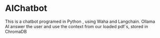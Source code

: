# AIChatbot
This is a chatbot programed in Python , using Waha and Langchain. Ollama AI answer the user and use the context from our loaded pdf`s, stored in ChromaDB
